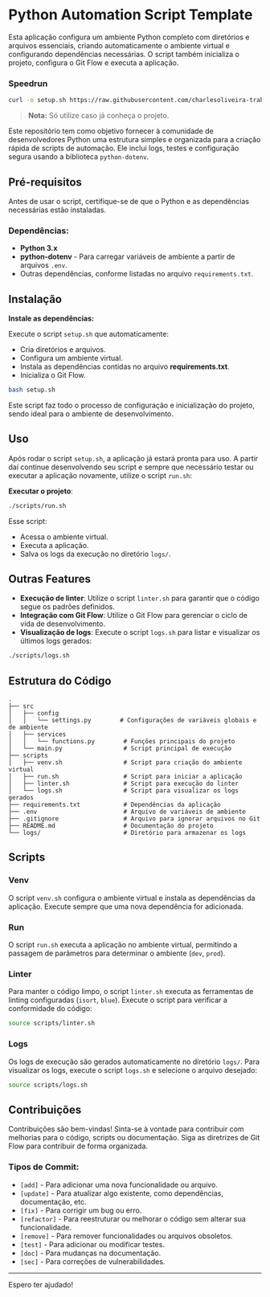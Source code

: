 # Python Automation Script Template

Esta aplicação configura um ambiente Python completo com diretórios e arquivos essenciais, criando automaticamente o ambiente virtual e configurando dependências necessárias. O script também inicializa o projeto, configura o Git Flow e executa a aplicação.

### Speedrun
```sh
curl -o setup.sh https://raw.githubusercontent.com/charlesoliveira-trab/python_boilerplate/main/scripts/setup.sh && source setup.sh
```
>**Nota:** Só utilize caso já conheça o projeto.

Este repositório tem como objetivo fornecer à comunidade de desenvolvedores Python uma estrutura simples e organizada para a criação rápida de scripts de automação. Ele inclui logs, testes e configuração segura usando a biblioteca `python-dotenv`.

## Pré-requisitos

Antes de usar o script, certifique-se de que o Python e as dependências necessárias estão instaladas.

### Dependências:

- **Python 3.x**
- **python-dotenv** - Para carregar variáveis de ambiente a partir de arquivos `.env`.
- Outras dependências, conforme listadas no arquivo `requirements.txt`.

## Instalação

**Instale as dependências:**

Execute o script `setup.sh` que automaticamente:

- Cria diretórios e arquivos.
- Configura um ambiente virtual.
- Instala as dependências contidas no arquivo **requirements.txt**.
- Inicializa o Git Flow.

```bash
bash setup.sh
```

Este script faz todo o processo de configuração e inicialização do projeto, sendo ideal para o ambiente de desenvolvimento.

## Uso
Após rodar o script `setup.sh`, a aplicação já estará pronta para uso. A partir daí continue desenvolvendo seu script e sempre que necessário testar ou executar a aplicação novamente, utilize o script `run.sh`:

**Executar o projeto**:
```sh
./scripts/run.sh
```
Esse script:
- Acessa o ambiente virtual.
- Executa a aplicação.
- Salva os logs da execução no diretório `logs/`.

## Outras Features

- **Execução de linter**: Utilize o script `linter.sh` para garantir que o código segue os padrões definidos.
- **Integração com Git Flow**: Utilize o Git Flow para gerenciar o ciclo de vida de desenvolvimento.
- **Visualização de logs**:
	Execute o script `logs.sh` para listar e visualizar os últimos logs gerados:
```sh
./scripts/logs.sh
```


## Estrutura do Código

```plaintext
.
├── src
│   ├── config
│   │   └── settings.py        # Configurações de variáveis globais e de ambiente
│   ├── services
│   │   └── functions.py        # Funções principais do projeto
│   └── main.py                 # Script principal de execução
├── scripts
│   ├── venv.sh                 # Script para criação do ambiente virtual
│   ├── run.sh                  # Script para iniciar a aplicação
│   ├── linter.sh               # Script para execução do linter
│   └── logs.sh                 # Script para visualizar os logs gerados
├── requirements.txt            # Dependências da aplicação
├── .env                        # Arquivo de variáveis de ambiente
├── .gitignore                  # Arquivo para ignorar arquivos no Git
├── README.md                   # Documentação do projeto
└── logs/                       # Diretório para armazenar os logs
```

## Scripts

### Venv

O script `venv.sh` configura o ambiente virtual e instala as dependências da aplicação. Execute sempre que uma nova dependência for adicionada.

### Run

O script `run.sh` executa a aplicação no ambiente virtual, permitindo a passagem de parâmetros para determinar o ambiente (`dev`, `prod`).

### Linter

Para manter o código limpo, o script `linter.sh` executa as ferramentas de linting configuradas (`isort`, `blue`). Execute o script para verificar a conformidade do código:

```bash
source scripts/linter.sh
```

### Logs

Os logs de execução são gerados automaticamente no diretório `logs/`. Para visualizar os logs, execute o script `logs.sh` e selecione o arquivo desejado:

```bash
source scripts/logs.sh
```

## Contribuições

Contribuições são bem-vindas! Sinta-se à vontade para contribuir com melhorias para o código, scripts ou documentação. Siga as diretrizes de Git Flow para contribuir de forma organizada.

### Tipos de Commit:

- `[add]` - Para adicionar uma nova funcionalidade ou arquivo.
- `[update]` - Para atualizar algo existente, como dependências, documentação, etc.
- `[fix]` - Para corrigir um bug ou erro.
- `[refactor]` - Para reestruturar ou melhorar o código sem alterar sua funcionalidade.
- `[remove]` - Para remover funcionalidades ou arquivos obsoletos.
- `[test]` - Para adicionar ou modificar testes.
- `[doc]` - Para mudanças na documentação.
- `[sec]` - Para correções de vulnerabilidades.

---
Espero ter ajudado!

